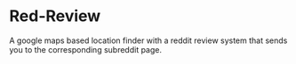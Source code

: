 # Red-Review
A google maps based location finder with a reddit review system that sends you to the corresponding subreddit page. 
